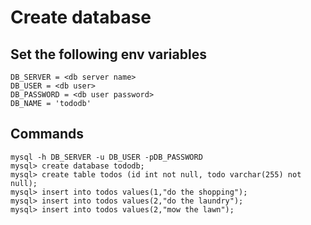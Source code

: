 # Create database
## Set the following env variables

```
DB_SERVER = <db server name>
DB_USER = <db user>
DB_PASSWORD = <db user password>
DB_NAME = 'tododb'
```

## Commands
```
mysql -h DB_SERVER -u DB_USER -pDB_PASSWORD
mysql> create database tododb;
mysql> create table todos (id int not null, todo varchar(255) not null);
mysql> insert into todos values(1,"do the shopping");
mysql> insert into todos values(2,"do the laundry");
mysql> insert into todos values(2,"mow the lawn");
```
